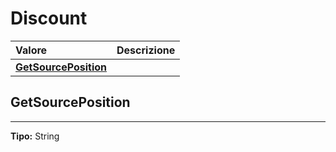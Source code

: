 # Discount

| Valore| Descrizione |
| :--- | :--- |
| [**GetSourcePosition**](discount.md#getsourceposition) |  |

## GetSourcePosition 
-----
**Tipo:** String	 




